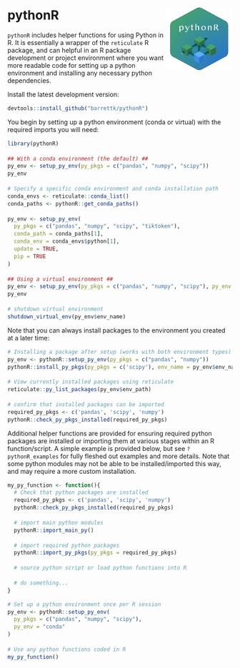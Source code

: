 
<!-- README.md is generated from README.Rmd. Please edit that file -->

# pythonR <a href='https://github.com/barrettk/pythonR'><img src='man/figures/logo.png' align="right" height="140" /></a>

`pythonR` includes helper functions for using Python in R. It is
essentially a wrapper of the `reticulate` R package, and can helpful in
an R package development or project environment where you want more
readable code for setting up a python environment and installing any
necessary python dependencies.

Install the latest development version:

``` r
devtools::install_github("barrettk/pythonR")
```

You begin by setting up a python environment (conda or virtual) with the
required imports you will need:

``` r
library(pythonR)

## With a conda environment (the default) ##
py_env <- setup_py_env(py_pkgs = c("pandas", "numpy", "scipy"))
py_env

# Specify a specific conda environment and conda installation path
conda_envs <- reticulate::conda_list()
conda_paths <- pythonR::get_conda_paths()

py_env <- setup_py_env(
  py_pkgs = c("pandas", "numpy", "scipy", "tiktoken"),
  conda_path = conda_paths[1],
  conda_env = conda_envs$python[1],
  update = TRUE,
  pip = TRUE
)

## Using a virtual environment ##
py_env <- setup_py_env(py_pkgs = c("pandas", "numpy", "scipy"), py_env = "virtual")
py_env

# shutdown virtual environment
shutdown_virtual_env(py_env$env_name)
```

Note that you can always install packages to the environment you created
at a later time:

``` r
# Installing a package after setup (works with both environment types)
py_env <- pythonR::setup_py_env(py_pkgs = c("pandas", "numpy"))
pythonR::install_py_pkgs(py_pkgs = c('scipy'), env_name = py_env$env_name)

# View currently installed packages using reticulate
reticulate::py_list_packages(py_env$env_path)

# confirm that installed packages can be imported
required_py_pkgs <- c('pandas', 'scipy', 'numpy')
pythonR::check_py_pkgs_installed(required_py_pkgs)
```

Additional helper functions are provided for ensuring required python
packages are installed or importing them at various stages within an R
function/script. A simple example is provided below, but see
`?pythonR_examples` for fully fleshed out examples and more details.
Note that some python modules may not be able to be installed/imported
this way, and may require a more custom installation.

``` r
my_py_function <- function(){
  # Check that python packages are installed
  required_py_pkgs <- c('pandas', 'scipy', 'numpy')
  pythonR::check_py_pkgs_installed(required_py_pkgs)
  
  # import main python modules
  pythonR::import_main_py()
  
  # import required python packages
  pythonR::import_py_pkgs(py_pkgs = required_py_pkgs)
  
  # source python script or load python functions into R
  
  # do something...
}
```

``` r
# Set up a python environment once per R session
py_env <- pythonR::setup_py_env(
  py_pkgs = c("pandas", "numpy", "scipy"),
  py_env = "conda"
)

# Use any python functions coded in R
my_py_function()
```
